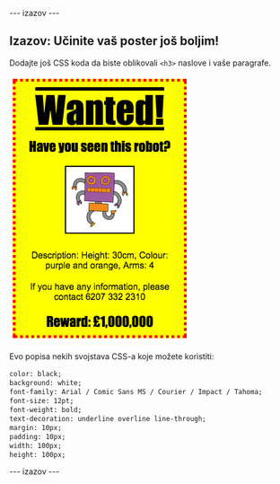 \--- izazov \---

## Izazov: Učinite vaš poster još boljim!

Dodajte još CSS koda da biste oblikovali `<h3>` naslove i vaše paragrafe.

![snimka zaslona](images/wanted-final.png)

Evo popisa nekih svojstava CSS-a koje možete koristiti:

    color: black;
    background: white;
    font-family: Arial / Comic Sans MS / Courier / Impact / Tahoma;
    font-size: 12pt;
    font-weight: bold;
    text-decoration: underline overline line-through;
    margin: 10px;
    padding: 10px;
    width: 100px;
    height: 100px;
    

\--- izazov \---